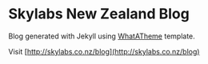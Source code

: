# Skylabs New Zealand Blog
Blog generated with Jekyll using [WhatATheme](https://thedevslot.github.io/WhatATheme/) template.

Visit [http://skylabs.co.nz/blog](http://skylabs.co.nz/blog)
